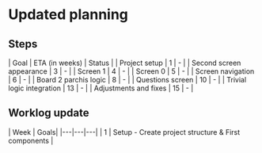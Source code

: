# Updated planning

## Steps

| Goal | ETA (in weeks) | Status |
| Project setup | 1 | - |
| Second screen appearance | 3 | - |
| Screen 1 | 4 | - |
| Screen 0 | 5 | - |
| Screen navigation | 6 | - |
| Board 2 parchis logic | 8 | - |
| Questions screen | 10 | - |
| Trivial logic integration | 13 | - |
| Adjustments and fixes | 15 | - |

## Worklog update
| Week | Goals|
|---|---|---|
| 1 | Setup - Create project structure & First components |
